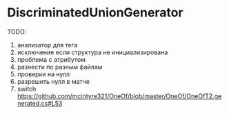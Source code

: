 # DiscriminatedUnionGenerator

TODO:
1. анализатор для тега
2. исключение если структура не инициализирована
3. проблема с атрибутом
4. разнести по разным файлам
5. проверки на нулл
6. разрешить нулл  в матче
6. switch https://github.com/mcintyre321/OneOf/blob/master/OneOf/OneOfT2.generated.cs#L53
